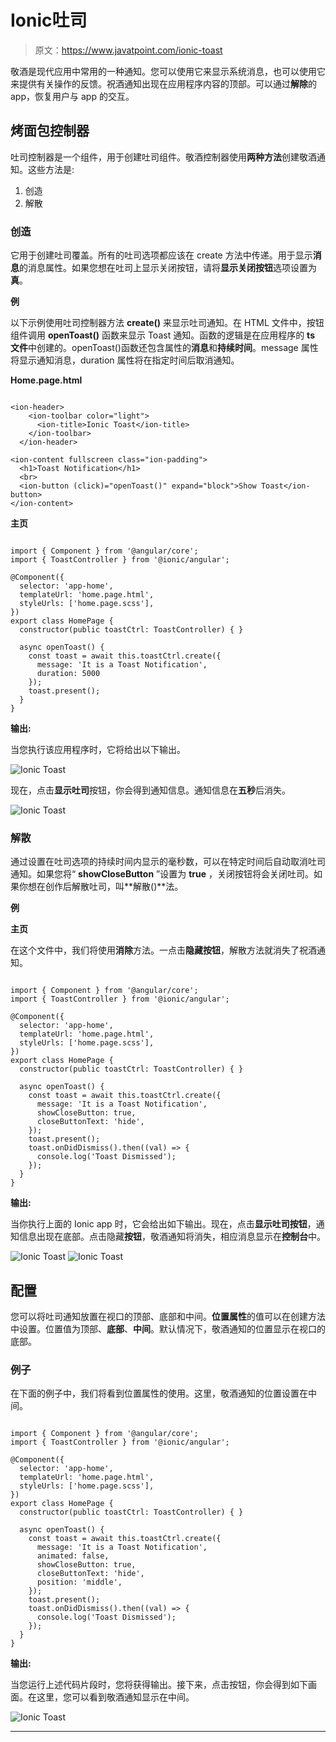 # Ionic吐司

> 原文：<https://www.javatpoint.com/ionic-toast>

敬酒是现代应用中常用的一种通知。您可以使用它来显示系统消息，也可以使用它来提供有关操作的反馈。祝酒通知出现在应用程序内容的顶部。可以通过**解除**的 app，恢复用户与 app 的交互。

## 烤面包控制器

吐司控制器是一个组件，用于创建吐司组件。敬酒控制器使用**两种方法**创建敬酒通知。这些方法是:

1.  创造
2.  解散

### 创造

它用于创建吐司覆盖。所有的吐司选项都应该在 create 方法中传递。用于显示**消息**的消息属性。如果您想在吐司上显示关闭按钮，请将**显示关闭按钮**选项设置为**真**。

**例**

以下示例使用吐司控制器方法 **create()** 来显示吐司通知。在 HTML 文件中，按钮组件调用 **openToast()** 函数来显示 Toast 通知。函数的逻辑是在应用程序的 **ts 文件**中创建的。openToast()函数还包含属性的**消息**和**持续时间**。message 属性将显示通知消息，duration 属性将在指定时间后取消通知。

**Home.page.html**

```

<ion-header>
    <ion-toolbar color="light">
      <ion-title>Ionic Toast</ion-title>
    </ion-toolbar>
  </ion-header>

<ion-content fullscreen class="ion-padding">
  <h1>Toast Notification</h1>
  <br>
  <ion-button (click)="openToast()" expand="block">Show Toast</ion-button>
</ion-content>

```

**主页**

```

import { Component } from '@angular/core';
import { ToastController } from '@ionic/angular';

@Component({
  selector: 'app-home',
  templateUrl: 'home.page.html',
  styleUrls: ['home.page.scss'],
})
export class HomePage {
  constructor(public toastCtrl: ToastController) { }

  async openToast() {
    const toast = await this.toastCtrl.create({
      message: 'It is a Toast Notification',
      duration: 5000
    });
    toast.present();
  }
}

```

**输出:**

当您执行该应用程序时，它将给出以下输出。

![Ionic Toast](img/90104ff943dc48d1a57210137b76c71b.png)

现在，点击**显示吐司**按钮，你会得到通知信息。通知信息在**五秒**后消失。

![Ionic Toast](img/bf0dc865c401e8965beab3f1ef56458b.png)

### 解散

通过设置在吐司选项的持续时间内显示的毫秒数，可以在特定时间后自动取消吐司通知。如果您将“ **showCloseButton** ”设置为 **true** ，关闭按钮将会关闭吐司。如果你想在创作后解散吐司，叫**解散()**法。

**例**

**主页**

在这个文件中，我们将使用**消除**方法。一点击**隐藏按钮**，解散方法就消失了祝酒通知。

```

import { Component } from '@angular/core';
import { ToastController } from '@ionic/angular';

@Component({
  selector: 'app-home',
  templateUrl: 'home.page.html',
  styleUrls: ['home.page.scss'],
})
export class HomePage {
  constructor(public toastCtrl: ToastController) { }

  async openToast() {
    const toast = await this.toastCtrl.create({
      message: 'It is a Toast Notification',
      showCloseButton: true,
      closeButtonText: 'hide',
    });
    toast.present();
    toast.onDidDismiss().then((val) => {
      console.log('Toast Dismissed');
    });
  }
}

```

**输出:**

当你执行上面的 Ionic app 时，它会给出如下输出。现在，点击**显示吐司按钮**，通知信息出现在底部。点击隐藏**按钮**，敬酒通知将消失，相应消息显示在**控制台**中。

![Ionic Toast](img/f85cf0ed48651a88e1f79e49c265806c.png)
![Ionic Toast](img/5662a0f4fe3d0061e49edc662c4a4010.png)

## 配置

您可以将吐司通知放置在视口的顶部、底部和中间。**位置属性**的值可以在创建方法中设置。位置值为顶部、**底部**、**中间**。默认情况下，敬酒通知的位置显示在视口的底部。

### 例子

在下面的例子中，我们将看到位置属性的使用。这里，敬酒通知的位置设置在中间。

```

import { Component } from '@angular/core';
import { ToastController } from '@ionic/angular';

@Component({
  selector: 'app-home',
  templateUrl: 'home.page.html',
  styleUrls: ['home.page.scss'],
})
export class HomePage {
  constructor(public toastCtrl: ToastController) { }

  async openToast() {
    const toast = await this.toastCtrl.create({
      message: 'It is a Toast Notification',
      animated: false,
      showCloseButton: true,
      closeButtonText: 'hide',
      position: 'middle',
    });
    toast.present();
    toast.onDidDismiss().then((val) => {
      console.log('Toast Dismissed');
    });
  }
}

```

**输出:**

当您运行上述代码片段时，您将获得输出。接下来，点击按钮，你会得到如下画面。在这里，您可以看到敬酒通知显示在中间。

![Ionic Toast](img/0b452c796abf49e52fd61a69235de8fc.png)

* * *